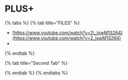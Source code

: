 # PLUS+

{% tabs %}
{% tab title="FILES" %}
* [https://www.youtube.com/watch?v=2\_lswM1S264](https://www.youtube.com/watch?v=2_lswM1S264)
* 
{% endtab %}

{% tab title="Second Tab" %}

{% endtab %}
{% endtabs %}

